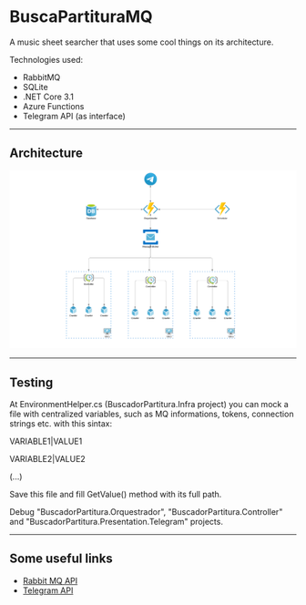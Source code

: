 # BuscaPartituraMQ
A music sheet searcher that uses some cool things on its architecture.

Technologies used:

* RabbitMQ
* SQLite
* .NET Core 3.1
* Azure Functions
* Telegram API (as interface)
---

## Architecture

![Architecture diagram](.\Images\Diagram.png)

---
## Testing

At EnvironmentHelper.cs (BuscadorPartitura.Infra project) you can mock a file with centralized variables, such as MQ informations, tokens, connection strings etc. with this sintax:

VARIABLE1|VALUE1

VARIABLE2|VALUE2

(...)

Save this file and fill GetValue() method with its full path.

Debug "BuscadorPartitura.Orquestrador", "BuscadorPartitura.Controller" and "BuscadorPartitura.Presentation.Telegram" projects.

---
## Some useful links
* [Rabbit MQ API](https://www.rabbitmq.com/dotnet-api-guide.html)
* [Telegram API](https://github.com/TelegramBots/Telegram.Bot)